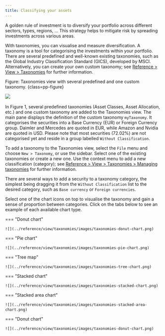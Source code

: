```yaml
---
title: Classifying your assets
---
```


A golden rule of investment is to diversify your portfolio across different sectors, types, regions, ... This strategy helps to mitigate risk by spreading investments across various areas.

With taxonomies, you can visualise and measure diversification. A taxonomy is a tool for categorising the investments within your portfolio. There are several predefined and well-known existing taxonomies, such as the Global Industry Classification Standard (GICS), developed by MSCI. Alternatively, you can create your own custom taxonomy; see [Reference > View > Taxonomies](../reference/view/taxonomies/index.md) for further information.


Figure: Taxonomies view with several predefined and one custom taxonomy. {class=pp-figure}

![](../reference/view/taxonomies/images/taxonomies-definition.svg)

In Figure 1, several predefined taxonomies (Asset Classes, Asset Allocation, etc.) and one custom taxonomy are added to the Taxonomies view. The main pane displays the definition of the custom taxonomy `myTaxonomy`. It categorises the securities into a Base Currency (EUR) or Foreign Currency group. Daimler and Mercedes are quoted in EUR, while Amazon and Nvidia are quoted in USD. Please note that most securities (72.02%) are not categorised yet and reside in a group labelled `Without Classification`.

To add a taxonomy to the Taxonomies view, select the `File` menu and choose `New > Taxonomy`, or use the sidebar. Select one of the existing taxonomies or create a new one. Use the context menu to add a new classification (category); see [Reference > View > Taxonomies > Managing taxonomies](../reference/view/taxonomies/managing-taxonomies.md) for further information.

There are several ways to add a security to a taxonomy category, the simplest being dragging it from the `Without Classification` list to the desired category, such as `Base currency` or `Foreign currencies`.

Select one of the chart icons on top to visualise the taxonomy and gain a sense of proportion between categories. Click on the tabs below to see an example of each available chart type.

=== "Donut chart"

    ![](../reference/view/taxonomies/images/taxonomies-donut-chart.png)

=== "Pie chart"

    ![](../reference/view/taxonomies/images/taxonomies-pie-chart.png)

=== "Tree map"

    ![](../reference/view/taxonomies/images/taxonomies-tree-chart.png)

=== "Stacked chart"

    ![](../reference/view/taxonomies/images/taxonomies-stacked-chart.png)

=== "Stacked area chart"

    ![](../reference/view/taxonomies/images/taxonomies-stacked-area-chart.png)

=== "Donut chart"

    ![](../reference/view/taxonomies/images/taxonomies-donut-chart.png)